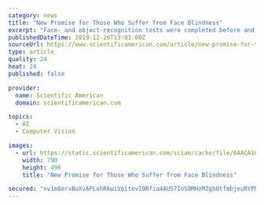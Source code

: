 ```yaml
---
category: news
title: "New Promise for Those Who Suffer from Face Blindness"
excerpt: "Face- and object-recognition tests were completed before and after the training period. Compared with those in a control condition (children who played only the traditional version of Guess Who?"
publishedDateTime: 2019-12-26T13:01:00Z
sourceUrl: https://www.scientificamerican.com/article/new-promise-for-those-who-suffer-from-face-blindness/
type: article
quality: 24
heat: 24
published: false

provider:
  name: Scientific American
  domain: scientificamerican.com

topics:
  - AI
  - Computer Vision

images:
  - url: https://static.scientificamerican.com/sciam/cache/file/6AACA1CF-9549-4836-AB770AFCAA3F4C01.jpg
    width: 790
    height: 496
    title: "New Promise for Those Who Suffer from Face Blindness"

secured: "nv1m8erxBuXvAPLohRkwiVoitevI9Rfia4AU57IoS0MHzMZgb0tfmbjeuRYPNb+CfSlgW4AeVpOx4roN74KnqVwnCEM0u+vF+hGOFAzT90dGmLOQrQRVOA8JICbKlxCTqcOj6GEYyFPs15zWk8+nKeXRLQ+0R2FSOjNx7J1gpaph/PDr6hMAuIzB9EPT61L/4XdupyKFk6pEnFL8BTOhY2l2neeWvEhtjZHp7oo1G99GbKrDctMPmegQVN1ITGvoDM1EXsXudupO7g1AputfANNrigXs3G3xd3dhod1D6NuAh6OVeFOBEEs6SWA0MlzK;uDLOlqPEw5kQ0rGWEc25Cw=="
---
```


